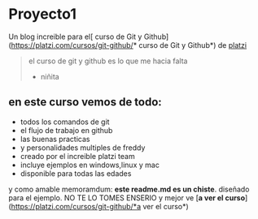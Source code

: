 # Proyecto1

Un blog increible para el[ curso de Git y Github]
(https://platzi.com/cursos/git-github/* curso de Git y Github*) de [platzi](https://platzi.com/*platzi*)
> el curso de git y github es lo que me hacia falta
> - niñita

## en este curso vemos de todo:
* todos los comandos de git
* el flujo de trabajo en github
* las buenas practicas
* y personalidades multiples de freddy
* creado por el increible platzi team
* incluye ejemplos en windows,linux y mac
* disponible para todas las edades

y como amable memoramdum: **este readme.md es un chiste**. diseñado para el ejemplo. NO TE LO TOMES ENSERIO y mejor ve [**a ver el curso**](https://platzi.com/cursos/git-github/*a ver el curso*)